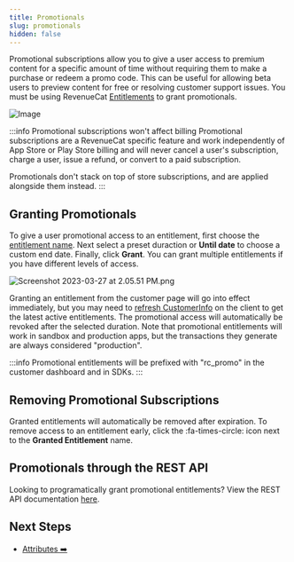 ```yaml
---
title: Promotionals
slug: promotionals
hidden: false
---
```


Promotional subscriptions allow you to give a user access to premium content for a specific amount of time without requiring them to make a purchase or redeem a promo code. This can be useful for allowing beta users to preview content for free or resolving customer support issues. You must be using RevenueCat [Entitlements](/getting-started/entitlements) to grant promotionals.

![Image](/images/71a69eb-app.revenuecat.com_customers_c41ee56e_RCAnonymousID_d624590ed522430fa1065c498a46c4ea_5a7054e5411bb75a770d1d3c498a5460.png)

:::info Promotional subscriptions won't affect billing
Promotional subscriptions are a RevenueCat specific feature and work independently of App Store or Play Store billing and will never cancel a user's subscription, charge a user, issue a refund, or convert to a paid subscription.

Promotionals don't stack on top of store subscriptions, and are applied alongside them instead.
:::

## Granting Promotionals

To give a user promotional access to an entitlement, first choose the [entitlement name](/getting-started/entitlements). Next select a preset duraction or **Until date** to choose a custom end date. Finally, click **Grant**. You can grant multiple entitlements if you have different levels of access.

![](/images/Screenshot_2024-03-28_at_10.13.14_AM.png "Screenshot 2023-03-27 at 2.05.51 PM.png")

Granting an entitlement from the customer page will go into effect immediately, but you may need to [refresh CustomerInfo](/getting-started#section-get-subscription-status) on the client to get the latest active entitlements. The promotional access will automatically be revoked after the selected duration. Note that promotional entitlements will work in sandbox and production apps, but the transactions they generate are always considered "production".

:::info
Promotional entitlements will be prefixed with "rc_promo" in the customer dashboard and in SDKs.
:::

## Removing Promotional Subscriptions

Granted entitlements will automatically be removed after expiration. To remove access to an entitlement early, click the :fa-times-circle: icon next to the **Granted Entitlement** name.

## Promotionals through the REST API
Looking to programatically grant promotional entitlements? View the REST API documentation [here](https://docs.revenuecat.com/reference/grant-a-promotional-entitlement).

## Next Steps

- [Attributes ➡️](/dashboard-and-metrics/customers-group/attributes)

